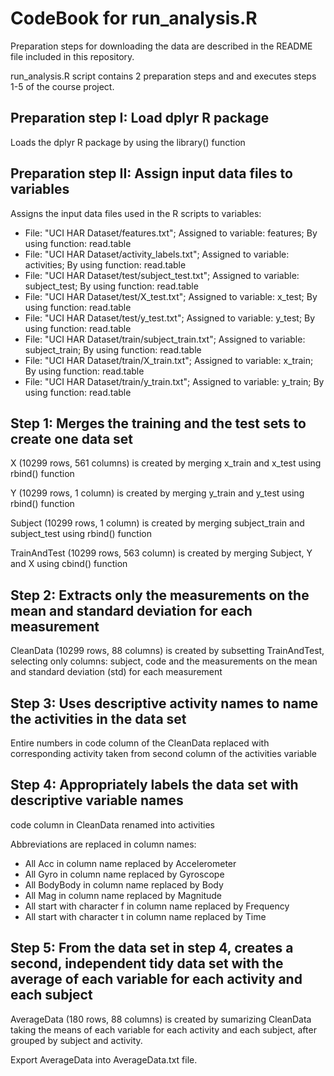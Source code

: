 
# CodeBook for run_analysis.R

Preparation steps for downloading the data are described in the README file included in this repository.

run_analysis.R script contains 2 preparation steps and and executes steps 1-5 of the course project.

## Preparation step I: Load dplyr R package
Loads the dplyr R package by using the library() function

## Preparation step II: Assign input data files to variables
Assigns the input data files used in the R scripts to variables:
* File: "UCI HAR Dataset/features.txt"; Assigned to variable: features; By using function: read.table
* File: "UCI HAR Dataset/activity_labels.txt"; Assigned to variable: activities; By using function: read.table
* File: "UCI HAR Dataset/test/subject_test.txt"; Assigned to variable: subject_test; By using function: read.table
* File: "UCI HAR Dataset/test/X_test.txt"; Assigned to variable: x_test; By using function: read.table
* File: "UCI HAR Dataset/test/y_test.txt"; Assigned to variable: y_test; By using function: read.table
* File: "UCI HAR Dataset/train/subject_train.txt"; Assigned to variable: subject_train; By using function: read.table
* File: "UCI HAR Dataset/train/X_train.txt"; Assigned to variable: x_train; By using function: read.table
* File: "UCI HAR Dataset/train/y_train.txt"; Assigned to variable: y_train; By using function: read.table

## Step 1: Merges the training and the test sets to create one data set
X (10299 rows, 561 columns) is created by merging x_train and x_test using rbind() function

Y (10299 rows, 1 column) is created by merging y_train and y_test using rbind() function

Subject (10299 rows, 1 column) is created by merging subject_train and subject_test using rbind() function

TrainAndTest (10299 rows, 563 column) is created by merging Subject, Y and X using cbind() function

## Step 2: Extracts only the measurements on the mean and standard deviation for each measurement
CleanData (10299 rows, 88 columns) is created by subsetting TrainAndTest, selecting only columns: subject, code and the measurements on the mean and standard deviation (std) for each measurement

## Step 3: Uses descriptive activity names to name the activities in the data set
Entire numbers in code column of the CleanData replaced with corresponding activity taken from second column of the activities variable

## Step 4: Appropriately labels the data set with descriptive variable names
code column in CleanData renamed into activities

Abbreviations are replaced in column names:
* All Acc in column name replaced by Accelerometer
* All Gyro in column name replaced by Gyroscope
* All BodyBody in column name replaced by Body
* All Mag in column name replaced by Magnitude
* All start with character f in column name replaced by Frequency
* All start with character t in column name replaced by Time

## Step 5: From the data set in step 4, creates a second, independent tidy data set with the average of each variable for each activity and each subject
AverageData (180 rows, 88 columns) is created by sumarizing CleanData taking the means of each variable for each activity and each subject, after grouped by subject and activity.

Export AverageData into AverageData.txt file.
